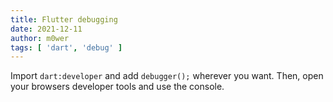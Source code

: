 ```yaml
---
title: Flutter debugging
date: 2021-12-11
author: m0wer
tags: [ 'dart', 'debug' ]
---
```


Import `dart:developer` and add `debugger();` wherever you want.
Then, open your browsers developer tools and use the console.
